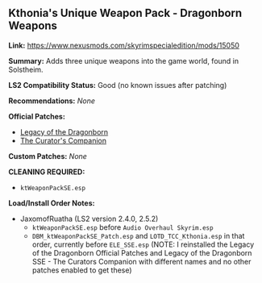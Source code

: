 ## Kthonia's Unique Weapon Pack - Dragonborn Weapons

**Link:** https://www.nexusmods.com/skyrimspecialedition/mods/15050

**Summary:** Adds three unique weapons into the game world, found in Solstheim.

**LS2 Compatibility Status:** Good (no known issues after patching)

**Recommendations:** 
_None_

**Official Patches:**
* [Legacy of the Dragonborn](https://www.nexusmods.com/skyrimspecialedition/mods/30980)
* [The Curator's Companion](https://www.nexusmods.com/skyrimspecialedition/mods/38529)

**Custom Patches:**
_None_

**CLEANING REQUIRED:**
* `ktWeaponPackSE.esp`

**Load/Install Order Notes:**
* JaxomofRuatha (LS2 version 2.4.0, 2.5.2)
  * `ktWeaponPackSE.esp` before `Audio Overhaul Skyrim.esp`
  * `DBM_ktWeaponPackSE_Patch.esp` and `LOTD_TCC_Kthonia.esp` in that order, currently before `ELE_SSE.esp` (NOTE: I reinstalled the Legacy of the Dragonborn Official Patches and Legacy of the Dragonborn SSE - The Curators Companion with different names and no other patches enabled to get these)